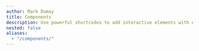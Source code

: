 ```yaml
---
author: Mark Dumay
title: Components
description: Use powerful shortcodes to add interactive elements with ease.
nested: false
aliases:
  - "/components/"
---
```

